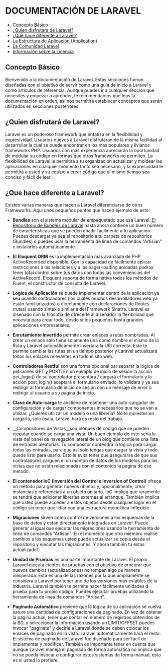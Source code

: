 # DOCUMENTACIÓN DE LARAVEL

+ [Concepto Básico](#concepto)
+ [¿Quien disfrutara de Laravel?](#quien)
+ [¿Que hace diferente a Laravel?](#diferente)
+ [La Estructura de Aplicación (Application)](#estruct)
+ [La Comunidad Laravel](#comunidad)
+ [Información sobre la Licencia](#licencia)

<h2 id = 'concepto'>Concepto Básico</h2>

Bienvenido a la documentación de Laravel. Estas secciones fueron diseñadas con el objetivo de servir como una guía de inicio a Laravel y como artículos de referencia. Aunque puedes ir a cualquier sección que necesites y empezar a aprender, te recomendamos que leas la documentación en orden, así nos permitirá establecer conceptos que serán utilizados en secciones posteriores.

<h2 id = 'quien'>¿Quien disfrutará de Laravel?</h2>

Laravel es un poderoso framework que enfatiza en la flexibilidad y expresividad. Usuarios nuevos a Laravel disfrutaran de la misma facilidad al desarrollar la cual se puede encontrar en los mas populares y livianos frameworks PHP. Usuarios con mas experiencia apreciarán la oportunidad de modular su código en formas que otros frameworks no permiten. La flexibilidad de Laravel le permitirá a tu organización actualizar y moldear las aplicaciones en cualquier momento tanto sea necesario, y la expresividad le permitirá a usted y su equipo a crear código que al mismo tiempo sea conciso y fácil de leer.

<h2 id = 'diferente'>¿Que hace diferente a Laravel?</h2>

Existen varias maneras que hacen a Laravel diferenciarse de otros Frameworks. Aquí unos pequeños puntos que hacen ejemplo de esto:

+ __Bundles__ son el sistema modular de empaquetado que usa Laravel. [El Repositorio de Bundles de Laravel](http://bundles.laravel.com/) hasta ahora contiene un buen número de características que se pueden añadir fácilmente a tu aplicación. Puedes descargar ya sea el repositorio  a tu carpeta de repositorios (Bundles) o puedes usar la herramienta de linea de comandos "Artisian" e instalarlos automáticamente.

+ __El Eloquent ORM__ es la implementación mas avanzada de PHP ActiveRecorded disponible. Con la capacidad de fácilmente aplicar restricciones a las relaciones y a las eager-loading anidadas podras tener total control sobre tus datos con todas las conveniencias del ActiveRecord. Eloquent soporta de forma nativa todos los métodos de Fluent, el constructor de consulta de Laravel.

+ __Logica de Aplicación__ se puede implementar dentro de la aplicación ya sea usando controladores (los cuales muchos desarrolladores web ya están familiarizados) o directamente con declaraciones de Routes (rutas) usando sintaxis similar a del Framework Sinatra. Laravel es diseñado con la filosofía de ofrecerle al diseñador la flexibilidad que necesita para crear todo, desde sitios pequeños hasta grandes aplicaciones empresariales.

+ __Enrutamiento Invertido__ permite crear enlaces a rutas nombradas. Al crear un enlace solo tiene solamente una como nombre el mismo de la Ruta y Laravel automáticamente insertara la URI correcta. Esto te permite cambiar las rutas en un tiempo posterior y Laravel actualizará todos los enlaces relevantes en todo el sito web.

+ __Controladores Restful__ son una forma opcional par separar la lógica de peticiones GET y POST. En un ejemplo de inicio de sesión la acción get\_login() de su controlador presentará / cargará el formulario y la acción post\_login() aceptará el formulario enviado,  lo validara y ya sea redirigir al formulario de inicio de sesión con un mensaje de error o redirigir al usuario a su pagina de inicio.

+ __Clase de Auto-carga__ te abstiene de mantener una auto-cargador de configuración y de cargar componentes innecesarios que no se van a utilizar. ¿Quieres utilizar un modelo o una librería? No te molestes en cargarla, solo úsala. Laravel hará es resto del trabajo.

+ __Compositores de Vistas__son bloques de código que se pueden ejecutar cuando se carga una vista. Un buen ejemplo de esto sería la vista del panel de navegación lateral de un blog que contiene una lista de entradas aleatorias. Tu compositor contendrá la lógica para cargar todas las entradas, para que así solo tengas que cargar la vista y todo quede listo para usarlo. Esto le evita tener que asegurarse de que sus controladores carguen el un montón de datos de los modelos para las vistas que no están relacionadas con el contenido la pagina de ese método.

+ __El contenedor IoC (Inversión del Control o Inversion of Control)__ ofrece un método para generar nuevos objetos y, opcionalmente, crear instancias y referencias a un objeto unitario. IoC implica	 que raramente se tendrá que adicionar librerías externas al arranque. También implica que usted puede acceder a estos objetos desde cualquier lugar en el código sin tener que lidiar con una estructura monolítica inflexible.

+ __Migraciones__ sirven como control de versiones a los esquemas de la base de datos y están directamente integradas en Laravel. Puede generar al igual que ejecutar las migraciones usando la herramienta de linea de comandos "Artisan". En el momento que otro miembro realice cambios a los esquemas usted puede actualizar su copia desde el repositorio y ejecutar las migraciones. Y ahora también tu estas actualizado!.

+ __Unidad de Pruebas__ es una parte importante de Laravel. El propio Laravel ejecuta cientos de pruebas con el objetivo de procurar que nuevos cambios (actualizaciones)  no rompan algo de manera inesperada. Esta es una de las razones por la que ampliamente se considera a Laravel por tener uno de los versiones mas estables de la industria. Laravel también te permite hacer fácilmente unidades d prueba para tu propio código. Puedes ejecutar pruebas utilizando la herramienta de linea de comandos "Artisan".

+ __Paginado Automático__ previene que la lógica de su aplicación se vuelva sature una cantidad de configuraciones de paginado. En vez de obtener la pagina actual,  tener que contar en número de registros obtenidos de la BD,  y seleccionar la información usando un LIMIT/OFFSET puedes invocar "paginate" y decirle a Laravel donde se deben colocar los enlaces de paginado en la vista. Laravel automáticamente hará el resto. El sistema de paginado de Laravel fue diseñado para ser fácil de implementar y modificar.  También es importante tener en cuenta que aunque Laravel maneja el paginado de forma automática no implica que no se pueda invocar o configurar estos sistemas de forma manual, esto es si usted lo prefiere.

